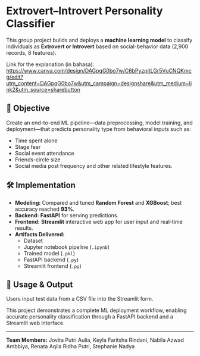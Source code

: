 # Extrovert–Introvert Personality Classifier

This group project builds and deploys a **machine learning model** to classify individuals as **Extrovert or Introvert** based on social-behavior data (2,900 records, 8 features).

Link for the explanation (in bahasa): https://www.canva.com/design/DAGpqG0bo7w/C6bPyzpitLGr5VuCNQKmcg/edit?utm_content=DAGpqG0bo7w&utm_campaign=designshare&utm_medium=link2&utm_source=sharebutton 

## 🎯 Objective
Create an end-to-end ML pipeline—data preprocessing, model training, and deployment—that predicts personality type from behavioral inputs such as:
- Time spent alone
- Stage fear
- Social event attendance
- Friends-circle size
- Social media post frequency
and other related lifestyle features.

## 🛠 Implementation
- **Modeling:** Compared and tuned **Random Forest** and **XGBoost**; best accuracy reached **93%**.
- **Backend:** **FastAPI** for serving predictions.
- **Frontend:** **Streamlit** interactive web app for user input and real-time results.
- **Artifacts Delivered:** 
  - Dataset  
  - Jupyter notebook pipeline (`.ipynb`)  
  - Trained model (`.pkl`)  
  - FastAPI backend (`.py`)  
  - Streamlit frontend (`.py`)

## 🚀 Usage & Output
Users input test data from a CSV file into the Streamlit form.  

This project demonstrates a complete ML deployment workflow, enabling accurate personality classification through a FastAPI backend and a Streamlit web interface.

---

**Team Members:** Jovita Putri Aulia, Keyla Faritsha Rindani, Nabila Azwad Ambbiya, Renata Aqila Ridha Putri, Stephanie Nadya
